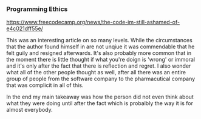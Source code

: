 ### Programming Ethics

https://www.freecodecamp.org/news/the-code-im-still-ashamed-of-e4c021dff55e/

This was an interesting article on so many levels. While the circumstances that the author found himself in are not unqiue it was commendable that he felt guily and resigned afterwards. It's also probably more common that in the moment there is little thought if what you're doign is 'wrong' or immoral and it's only after the fact that there is reflection and regret. I also wonder what all of the other people thought as well, after all there was an entire group of people from the software company to the pharmacutical company that was complicit in all of this.

In the end my main takeaway was how the person did not even think about what they were doing until after the fact which is probalbly the way it is for almost everybody.
